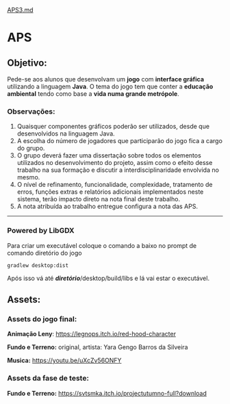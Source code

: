 [APS3.md](https://github.com/Cabeludo36/APS/files/6337335/APS3.md)
# APS

## Objetivo:

Pede-se aos alunos que desenvolvam um **jogo** com **interface gráfica** utilizando a linguagem **Java**. O tema do jogo tem que conter a **educação ambiental** tendo como base a **vida numa grande metrópole**.

### Observações:

1. Quaisquer componentes gráficos poderão ser utilizados, desde que desenvolvidos na linguagem Java.
2. A escolha do número de jogadores que participarão do jogo fica a cargo do grupo. 
3. O grupo deverá fazer uma dissertação sobre todos os elementos utilizados no desenvolvimento do projeto, assim como o efeito desse trabalho na sua formação e discutir a interdisciplinaridade envolvida no mesmo.
4. O nível de refinamento, funcionalidade, complexidade, tratamento de erros, funções extras e relatórios adicionais implementados neste sistema, terão impacto direto na nota final deste trabalho. 
5. A nota atribuída ao trabalho entregue configura a nota das APS.

------

### Powered by LibGDX

Para criar um executável coloque o comando a baixo no prompt de comando diretório do jogo

`gradlew desktop:dist`

Após isso vá até ***diretório***/desktop/build/libs e lá vai estar o executável.

## Assets:

### Assets do jogo final:

**Animação Leny**: https://legnops.itch.io/red-hood-character

**Fundo e Terreno:** original, artista: Yara Gengo Barros da Silveira

**Musica:** https://youtu.be/uXcZv56ONFY

### Assets da fase de teste:

**Fundo e Terreno:** https://svtsmka.itch.io/projectutumno-full?download
